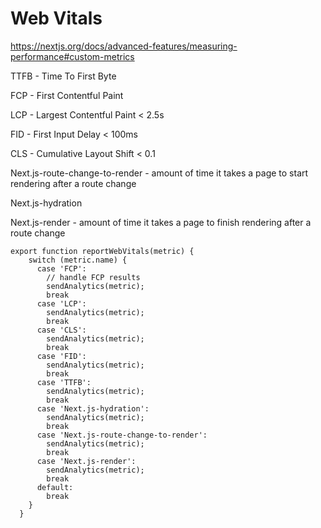 # Web Vitals

https://nextjs.org/docs/advanced-features/measuring-performance#custom-metrics

TTFB - Time To First Byte

FCP - First Contentful Paint

LCP - Largest Contentful Paint < 2.5s

FID - First Input Delay < 100ms

CLS - Cumulative Layout Shift < 0.1

Next.js-route-change-to-render - amount of time it takes a page to start rendering after a route change

Next.js-hydration

Next.js-render - amount of time it takes a page to finish rendering after a route change

```
export function reportWebVitals(metric) {
    switch (metric.name) {
      case 'FCP':
        // handle FCP results
        sendAnalytics(metric);
        break
      case 'LCP':
        sendAnalytics(metric);
        break
      case 'CLS':
        sendAnalytics(metric);
        break
      case 'FID':
        sendAnalytics(metric);
        break
      case 'TTFB':
        sendAnalytics(metric);
        break
      case 'Next.js-hydration':
        sendAnalytics(metric);
        break
      case 'Next.js-route-change-to-render':
        sendAnalytics(metric);
        break
      case 'Next.js-render':
        sendAnalytics(metric);
        break
      default:
        break
    }
  }
```
